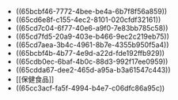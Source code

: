 - ((65bcbf46-7772-4bee-be4a-6b7f8f56a859))
- ((65cd6e8f-c155-4ec2-8101-020cfdf32161))
- ((65cd7c04-6f77-40e6-a9f0-7e83bb785c58))
- ((65cd7fd5-20a9-403e-b466-9ec2c219eb75))
- ((65cd7aea-3b4c-4961-8b7e-4355b950f5a4))
- ((65bcbf4b-4b77-4e9d-a22d-fde192ffb929))
- ((65cdb0ec-6baf-4b0c-88d3-992f17ee0959))
- ((65cdda67-dee2-465d-a95a-b3a61547c443))
- [[保健食品]]
- ((65cc3acf-fa5f-4994-b4e7-c06dfc86a95c))